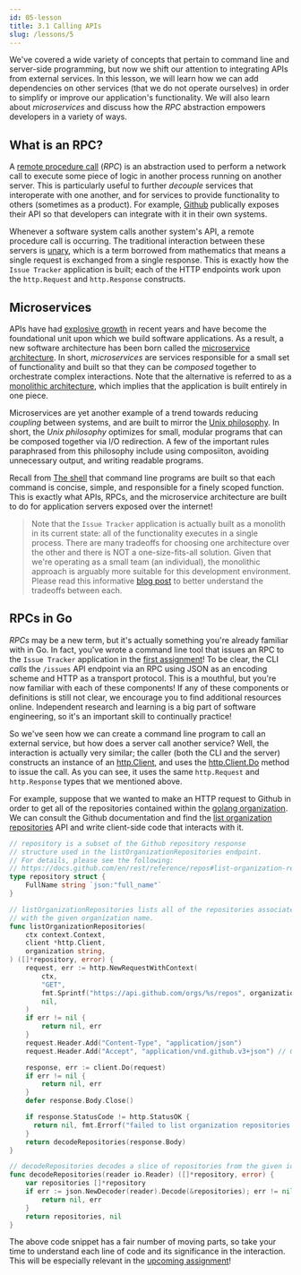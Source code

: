 ```yaml
---
id: 05-lesson
title: 3.1 Calling APIs
slug: /lessons/5
---
```


We've covered a wide variety of concepts that pertain to command line
and server-side programming, but now we shift our attention to integrating
APIs from external services. In this lesson, we will learn how we can add
dependencies on other services (that we do not operate ourselves) in
order to simplify or improve our application's functionality. We will
also learn about *microservices* and discuss how the *RPC* abstraction
empowers developers in a variety of ways.

## What is an RPC?

A [remote procedure call][1] (*RPC*) is an abstraction used to perform
a network call to execute some piece of logic in another process running
on another server. This is particularly useful to further *decouple*
services that interoperate with one another, and for services to provide
functionality to others (sometimes as a product). For example, [Github][2]
publically exposes their API so that developers can integrate with it in
their own systems.

Whenever a software system calls another system's API, a remote procedure
call is occurring. The traditional interaction between these servers is
[unary][3], which is a term borrowed from mathematics that means a single
request is exchanged from a single response. This is exactly how the
`Issue Tracker` application is built; each of the HTTP endpoints work
upon the `http.Request` and `http.Response` constructs.

  [1]: https://en.wikipedia.org/wiki/Remote_procedure_call
  [2]: https://docs.github.com/en/rest
  [3]: https://en.wikipedia.org/wiki/Unary_operation

## Microservices

APIs have had [explosive growth][4] in recent years and have become the
foundational unit upon which we build software applications. As a result,
a new software architecture has been born called the [microservice
architecture][5]. In short, *microservices* are services responsible for
a small set of functionality and built so that they can be *composed* together
to orchestrate complex interactions. Note that the alternative is referred to
as a [monolithic architecture][6], which implies that the application is built
entirely in one piece.

Microservices are yet another example of a trend towards reducing *coupling*
between systems, and are built to mirror the [Unix philosophy][7]. In short,
the *Unix philosophy* optimizes for small, modular programs that can be composed
together via I/O redirection. A few of the important rules paraphrased from this
philosophy include using composiiton, avoiding unnecessary output, and writing
readable programs.

Recall from [The shell](./01-lesson.md) that command line programs are built so
that each command is concise, simple, and responsible for a finely scoped function.
This is exactly what APIs, RPCs, and the microservice architecture are built to do
for application servers exposed over the internet!

> Note that the `Issue Tracker` application is actually built as a monolith in
> its current state: all of the functionality executes in a single process. There
> are many tradeoffs for choosing one architecture over the other and there is
> NOT a one-size-fits-all solution. Given that we're operating as a small team
> (an individual), the monolithic approach is arguably more suitable for this
> development environment. Please read this informative [blog post][8] to better
> understand the tradeoffs between each.

  [4]: https://www.programmableweb.com/news/apis-show-faster-growth-rate-2019-previous-years/research/2019/07/17
  [5]: https://microservices.io
  [6]: https://whatis.techtarget.com/definition/monolithic-architecture
  [7]: https://en.wikipedia.org/wiki/Unix_philosophy
  [8]: https://www.n-ix.com/microservices-vs-monolith-which-architecture-best-choice-your-business

## RPCs in Go

*RPCs* may be a new term, but it's actually something you're already familiar with
in Go. In fact, you've wrote a command line tool that issues an RPC to the `Issue
Tracker` application in the [first assignment](./01-assignment.md#go-cli)! To be clear,
the CLI *calls* the `/issues` API endpoint via an RPC using JSON as an encoding scheme
and HTTP as a transport protocol. This is a mouthful, but you're now familiar with each
of these components! If any of these components or definitions is still not clear, we
encourage you to find additional resources online. Independent research and learning is
a big part of software engineering, so it's an important skill to continually practice!

So we've seen how we can create a command line program to call an external service, but
how does a server call another service? Well, the interaction is actually very similar;
the caller (both the CLI and the server) constructs an instance of an [http.Client][9],
and uses the [http.Client.Do][10] method to issue the call. As you can see, it uses
the same `http.Request` and `http.Response` types that we mentioned above.

For example, suppose that we wanted to make an HTTP request to Github in order to get
all of the repositories contained within the [golang organization][11]. We can consult
the Github documentation and find the [list organization repositories][12] API and write
client-side code that interacts with it.

```go
// repository is a subset of the Github repository response
// structure used in the listOrganizationRepositories endpoint.
// For details, please see the following:
// https://docs.github.com/en/rest/reference/repos#list-organization-repositories
type repository struct {
    FullName string `json:"full_name"`
}

// listOrganizationRepositories lists all of the repositories associated
// with the given organization name.
func listOrganizationRepositories(
    ctx context.Context,
    client *http.Client,
    organization string,
) ([]*repository, error) {
	request, err := http.NewRequestWithContext(
		ctx,
		"GET",
        fmt.Sprintf("https://api.github.com/orgs/%s/repos", organization),
		nil,
	)
	if err != nil {
		return nil, err
	}
	request.Header.Add("Content-Type", "application/json")
	request.Header.Add("Accept", "application/vnd.github.v3+json") // Github API recommendation

	response, err := client.Do(request)
	if err != nil {
		return nil, err
	}
	defer response.Body.Close()

	if response.StatusCode != http.StatusOK {
      return nil, fmt.Errorf("failed to list organization repositories: %v", response.StatusCode)
	}
    return decodeRepositories(response.Body)
}

// decodeRepositories decodes a slice of repositories from the given io.Reader.
func decodeRepositories(reader io.Reader) ([]*repository, error) {
    var repositories []*repository
	if err := json.NewDecoder(reader).Decode(&repositories); err != nil {
		return nil, err
	}
	return repositories, nil
}
```

The above code snippet has a fair number of moving parts, so take your time to
understand each line of code and its significance in the interaction. This will be
especially relevant in the [upcoming assignment](./05-assignment.md)!

  [9]: https://golang.org/pkg/net/http/#Client
  [10]: https://golang.org/pkg/net/http/#Client.Do
  [11]: https://github.com/golang
  [12]: https://docs.github.com/en/rest/reference/repos#list-organization-repositories
